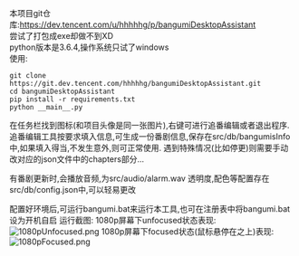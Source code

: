 本项目git仓库:https://dev.tencent.com/u/hhhhhg/p/bangumiDesktopAssistant  
尝试了打包成exe却做不到XD  
python版本是3.6.4,操作系统只试了windows  
使用:

```
git clone https://git.dev.tencent.com/hhhhhg/bangumiDesktopAssistant.git
cd bangumiDesktopAssistant
pip install -r requirements.txt
python __main__.py
```
在任务栏找到图标(和项目头像是同一张图片),右键可进行追番编辑或者退出程序.
追番编辑工具按要求填入信息,可生成一份番剧信息,保存在src/db/bangumisInfo中,如果填入得当,不发生意外,则可正常使用.
遇到特殊情况(比如停更)则需要手动改对应的json文件中的chapters部分...

有番剧更新时,会播放音频,为src/audio/alarm.wav
透明度,配色等配置存在src/db/config.json中,可以轻易更改

配置好环境后,可运行bangumi.bat来运行本工具,也可在注册表中将bangumi.bat设为开机自启
运行截图:
1080p屏幕下unfocused状态表现:
![1080pUnfocused.png](http://hhhhhg.coding.me/bangumiDesktopAssistant/src/img/readmeImg/1080pUnfocused.png)
1080p屏幕下focused状态(鼠标悬停在之上)表现:
![1080pFocused.png](http://hhhhhg.coding.me/bangumiDesktopAssistant/src/img/readmeImg/1080pFocused.png)
<!--4k屏幕下unfocused状态表现:-->
<!--![4kUnfocused.png](http://hhhhhg.coding.me/bangumiDesktopAssistant/src/img/readmeImg/4kUnfocused.png)  -->
<!--4k屏幕下focused状态(鼠标悬停在之上)表现:-->
<!--![4kFocused.png](http://hhhhhg.coding.me/bangumiDesktopAssistant/src/img/readmeImg/4kFocused.png)  -->
